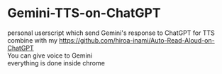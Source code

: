 # Gemini-TTS-on-ChatGPT
personal userscript which send Gemini's response to ChatGPT for TTS  
combine with my https://github.com/hiroa-inami/Auto-Read-Aloud-on-ChatGPT  
You can give voice to Gemini  
everything is done inside chrome  
